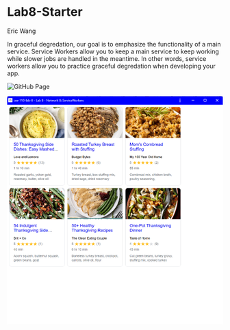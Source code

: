 # Lab8-Starter

Eric Wang

In graceful degredation, our goal is to emphasize the functionality of a main service. Service Workers allow you to keep a main service to keep working while slower jobs are handled in the meantime. In other words, service workers allow you to practice graceful degredation when developing your app.

![GitHub Page](https://erw004.github.io/cse-110-lab-8/)

![pwa.png](./pwa.png)
